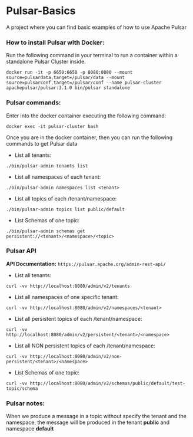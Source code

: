 # Pulsar-Basics

A project where you can find basic examples of how to use Apache Pulsar

### How to install Pulsar with Docker:

Run the following command in your terminal to run a container within a standalone Pulsar Cluster inside.

`docker run -it -p 6650:6650 -p 8080:8080 --mount source=pulsardata,target=/pulsar/data --mount source=pulsarconf,target=/pulsar/conf --name pulsar-cluster apachepulsar/pulsar:3.1.0 bin/pulsar standalone`

### Pulsar commands:

Enter into the docker container executing the following command:

`docker exec -it pulsar-cluster bash`

Once you are in the docker container, then you can run the following commands to get Pulsar data

- List all tenants:

`./bin/pulsar-admin tenants list`

- List all namespaces of each tenant:

`./bin/pulsar-admin namespaces list <tenant>`

- List all topics of each /tenant/namespace:

`./bin/pulsar-admin topics list public/default`

- List Schemas of one topic:

`./bin/pulsar-admin schemas get persistent://<tenant>/<namespace>/<topic>`

### Pulsar API

**API Documentation:** `https://pulsar.apache.org/admin-rest-api/`

- List all tenants:

`curl -vv http://localhost:8080/admin/v2/tenants`

- List all namespaces of one specific tenant:

`curl -vv http://localhost:8080/admin/v2/namespaces/<tenant>`

- List all persistent topics of each /tenant/namespace:

`curl -vv http://localhost:8080/admin/v2/persistent/<tenant>/<namespace>`

- List all NON persistent topics of each /tenant/namespace:

`curl -vv http://localhost:8080/admin/v2/non-persistent/<tenant>/<namespace>`

- List Schemas of one topic:

`curl -vv http://localhost:8080/admin/v2/schemas/public/default/test-topic/schema`

### Pulsar notes:

When we produce a message in a topic without specify the tenant and the namespace, the message will be produced in the tenant **public** and namespace **default**
